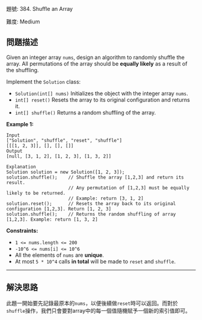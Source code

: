 題號: 384. Shuffle an Array

難度: Medium

## 問題描述

Given an integer array `nums`, design an algorithm to randomly shuffle the array. All permutations of the array should be **equally likely** as a result of the shuffling.

Implement the `Solution` class:

- `Solution(int[] nums)` Initializes the object with the integer array `nums`.
- `int[] reset()` Resets the array to its original configuration and returns it.
- `int[] shuffle()` Returns a random shuffling of the array.

**Example 1:**

```
Input
["Solution", "shuffle", "reset", "shuffle"]
[[[1, 2, 3]], [], [], []]
Output
[null, [3, 1, 2], [1, 2, 3], [1, 3, 2]]

Explanation
Solution solution = new Solution([1, 2, 3]);
solution.shuffle();    // Shuffle the array [1,2,3] and return its result.
                       // Any permutation of [1,2,3] must be equally likely to be returned.
                       // Example: return [3, 1, 2]
solution.reset();      // Resets the array back to its original configuration [1,2,3]. Return [1, 2, 3]
solution.shuffle();    // Returns the random shuffling of array [1,2,3]. Example: return [1, 3, 2]
```

**Constraints:**

- `1 <= nums.length <= 200`
- `-10^6 <= nums[i] <= 10^6`
- All the elements of `nums` are **unique**.
- At most `5 * 10^4` calls **in total** will be made to `reset` and `shuffle`.

---
## 解決思路

此題一開始要先記錄最原本的`nums`，以便後續做`reset`時可以返回。而對於`shuffle`操作，我們只會要對array中的每一個值隨機賦予一個新的索引值即可。



